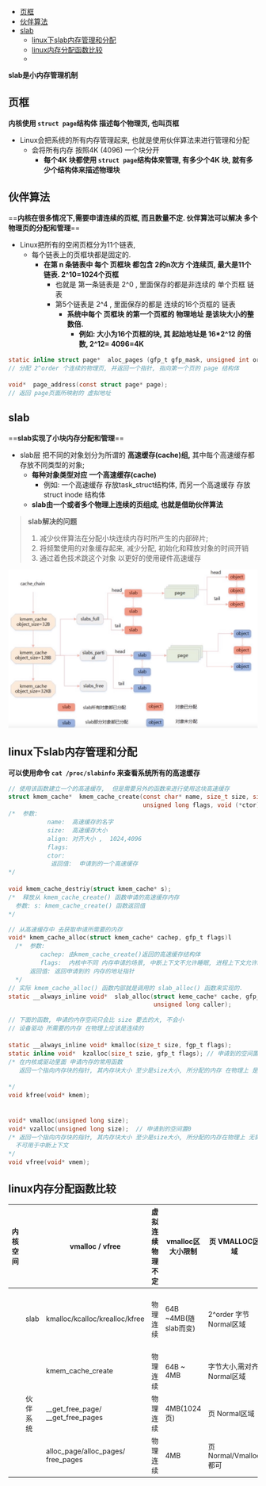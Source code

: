 - [页框](#页框)
- [伙伴算法](#伙伴算法)
- [slab](#slab)
  - [linux下slab内存管理和分配](#linux下slab内存管理和分配)
  - [linux内存分配函数比较](#linux内存分配函数比较)
  - 



**slab是小内存管理机制**



## 页框

**内核使用 `struct page`结构体 描述每个物理页,  也叫页框**

- Linux会把系统的所有内存管理起来, 也就是使用伙伴算法来进行管理和分配
  - 会将所有内存 按照4K (4096) 一个块分开
    - **每个4K 块都使用 `struct page`结构体来管理,  有多少个4K 块, 就有多少个结构体来描述物理块**



## 伙伴算法

==**内核在很多情况下,需要申请连续的页框, 而且数量不定. 伙伴算法可以解决 多个物理页的分配和管理**==

- Linux把所有的空闲页框分为11个链表,
  - 每个链表上的页框块都是固定的.
    - **在第 n 条链表中 每个 页框块 都包含  2的n次方  个连续页, 最大是11个链表. 2^10=1024个页框**
      - 也就是 第一条链表是 2^0 ,  里面保存的都是非连续的 单个页框 链表
      - 第5个链表是 2^4 , 里面保存的都是 连续的16个页框的  链表
        - **系统中每个 页框块  的第一个页框的 物理地址 是该块大小的整数倍.**
          - **例如: 大小为16个页框的块, 其 起始地址是 16*2^12 的倍数,  2^12= 4096=4K**

```c
static inline struct page*  aloc_pages (gfp_t gfp_mask, unsigned int order);
// 分配 2^order 个连续的物理页, 并返回一个指针, 指向第一个页的 page 结构体

void*  page_address(const struct page* page);
// 返回 page页面所映射的 虚拟地址
```



## slab

==**slab实现了小块内存分配和管理**==

- slab层 把不同的对象划分为所谓的  **高速缓存(cache)组,** 其中每个高速缓存都存放不同类型的对象;
  - **每种对象类型对应 一个高速缓存(cache)**
    - 例如: 一个高速缓存 存放task_struct结构体, 而另一个高速缓存 存放 struct inode 结构体
  - **slab由一个或者多个物理上连续的页组成,  也就是借助伙伴算法**

> **slab解决的问题**
>
> 1. 减少伙伴算法在分配小块连续内存时所产生的内部碎片;
> 2. 将频繁使用的对象缓存起来, 减少分配, 初始化和释放对象的时间开销
> 3. 通过着色技术跳这个对象 以更好的使用硬件高速缓存

![slab.png](./jpg/slab.png)







## linux下slab内存管理和分配

**可以使用命令 `cat /proc/slabinfo` 来查看系统所有的高速缓存**

```c
// 使用该函数建立一个的高速缓存,  但是需要另外的函数来进行使用这块高速缓存
struct kmem_cache*  kmem_cache_create(const char* name, size_t size, size_t align,
                                      unsigned long flags, void (*ctor)(void*) );
/*  参数:
		   name:  高速缓存的名字
		   size:  高速缓存大小
		   align: 对齐大小 ,  1024,4096
		   flags: 
		   ctor: 
			返回值:  申请到的一个高速缓存 
*/

void kmem_cache_destriy(struct kmem_cache* s);
/*  释放从 kmem_cache_create() 函数申请的高速缓存内存
  参数: s: kmem_cache_create() 函数返回值
*/


```

```c
// 从高速缓存中 去获取申请所需要的内存
void* kmem_cache_alloc(struct kmem_cache* cachep, gfp_t flags)l
  /*  参数:
         cachep: 由kmem_cache_create()返回的高速缓存结构体
         flags:  内核中不同 内存申请的场景, 中断上下文不允许睡眠, 进程上下文允许睡眠,普通内存还是高速缓存
      返回值: 返回申请到的 内存的地址指针
  */
// 实际 kmem_cache_alloc() 函数内部就是调用的 slab_alloc() 函数来实现的.
static __always_inline void*  slab_alloc(struct keme_cache* cache, gfp_t flags,
                                         unsigned long caller);
```





```c
// 下面的函数, 申请的内存空间只会比 size 要去的大, 不会小
// 设备驱动 所需要的内存 在物理上应该是连续的

static __always_inline void* kmalloc(size_t size, fgp_t flags);
static inline void*  kzalloc(size_t szie, gfp_t flags); // 申请到的空间置0
/* 在内核或驱动里面 申请内存的常用函数
   返回一个指向内存块的指针, 其内存块大小 至少是size大小, 所分配的内存 在物理上 是连续的.
   
*/
void kfree(void* kmem);


void* vmalloc(unsigned long size);
void* vzalloc(unsigned long size);  // 申请到的空间置0
/* 返回一个指向内存块的指针, 其内存块大小 至少是size大小, 所分配的内存在物理上 无需连续.
  不可用于中断上下文
*/
void vfree(void* vmem);

```





## linux内存分配函数比较

| 内核空间 |          | vmalloc / vfree                    | 虚拟  连续  物理  不定 | vmalloc区大小限制    | 页      VMALLOC区域          | 可能睡眠, 不能从中断上下文中调用, 或其他不允许阻塞情况下调用.   VMALLOC区域vmalloc_start 至 vmalloc_end 之间, vmalloc 比 kmlloc慢, 适用于分配大内存. |
| :------- | -------- | ---------------------------------- | ---------------------- | -------------------- | ---------------------------- | ------------------------------------------------------------ |
|          | slab     | kmalloc/kcalloc/krealloc/kfree     | 物理连续               | 64B ~4MB(随slab而变) | 2^order 字节Normal区域       | 大小有限, 不如vmalloc/malloc大. 最 大/小 值由 `KMALLOC_MIN_SIZE / KMALLOC_SHIFT_MAX`, 对应 64B/4MB.  从 `/proc/slabinfo` 中的 malloc-xxxx 中分配, 建立在 `kmem_cache_create` 基础之上 |
|          |          | kmem_cache_create                  | 物理连续               | 64B ~ 4MB            | 字节大小,需对齐.  Normal区域 | 便于固定大小数据的频繁分配和释放, 分配时从缓存池中获取地址, 释放时页不一定真正释放内存. 通过 slab进行管理 |
|          | 伙伴系统 | __get_free_page/ __get_free_pages  | 物理连续               | 4MB(1024页)          | 页   Normal区域              | __get_free_pages基于alloc_pages, 但是限定不能使用 HIGHMEM    |
|          |          | alloc_page/alloc_pages/ free_pages | 物理连续               | 4MB                  | 页   Normal/Vmalloc 都可     | CONFIG_FORCE_MAX_ZONEORDER 定义了最大页数11, 从0开始到10,   2^10 , 一次能分配到的最大的页数是 1024 |



